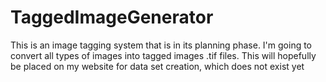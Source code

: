 # TaggedImageGenerator
This is an image tagging system that is in its planning phase. I'm going to convert all types of images into tagged images .tif files. This will hopefully be placed on my website for data set creation, which does not exist yet
